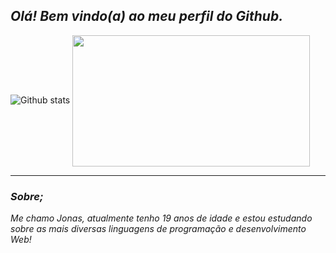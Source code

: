## __*Olá! Bem vindo(a) ao meu perfil do Github.*__

![Github stats](https://github-readme-stats.vercel.app/api?username=Jonasnascimento335&show_icons=true&theme=github_dark&border_radius=16&locale=pt-br&)
<img align="center" src="https://media.giphy.com/media/Qo2dupDib32rkTY4hX/giphy.gif" height="210" width="380"/>

---

### __*Sobre;*__
_Me chamo Jonas, atualmente tenho 19 anos de idade
 e estou estudando sobre as mais diversas linguagens de programação e desenvolvimento Web!_
